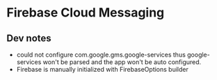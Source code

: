 # Firebase Cloud Messaging

## Dev notes
- could not configure com.google.gms.google-services thus google-services won't be parsed and the app won't be auto configured.
- Firebase is manually initialized with FirebaseOptions builder
